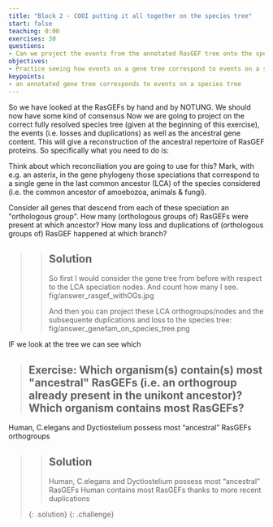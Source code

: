 ```yaml
---
title: "Block 2 - COOI putting it all together on the species tree"
start: false
teaching: 0:00
exercises: 30
questions:
- Can we project the events from the annotated RasGEF tree onto the species tree
objectives:
- Practice seeing how events on a gene tree correspond to events on a species tree 
keypoints:
- an annotated gene tree corresponds to events on a species tree
---
```


So we have looked at the RasGEFs by hand and by NOTUNG. We should now have some kind of consensus 
Now we are going to project on the correct fully resolved species tree (given at the beginning of this exercise), the events (i.e. losses and duplications) as well as the ancestral gene content. This will give a reconstruction of the ancestral repertoire of RasGEF proteins. So specifically what you need to do is: 

Think about which reconciliation you are going to use for this? 
Mark, with e.g. an asterix, in the gene phylogeny those speciations that correspond to a single gene in the last common ancestor (LCA) of the species considered (i.e. the common ancestor of amoebozoa, animals & fungi). 



Consider all genes that descend from each of these speciation an "orthologous group". How many (orthologous groups of) RasGEFs were present at which ancestor?
How many loss and duplications of (orthologous groups of) RasGEF happened at which branch? 
>
>> ## Solution
>> So first I would consider the gene tree from before with respect to the LCA speciation nodes. And count how many I see. \
>> fig/answer_rasgef_withOGs.jpg
>>
>> And then you can project these LCA orthogroups/nodes and the subsequente duplications and loss to the species  tree:
>> fig/answer_genefam_on_species_tree.png



IF we look at the tree we can see which 


> ## Exercise: Which organism(s) contain(s) most "ancestral" RasGEFs (i.e. an orthogroup already present in the unikont ancestor)? Which organism contains most RasGEFs?
Human, C.elegans and Dyctiostelium possess most “ancestral” RasGEFs orthogroups

>
>> ## Solution
>>
>> Human, C.elegans and Dyctiostelium possess most “ancestral” RasGEFs
>> Human contains most RasGEFs thanks to more recent duplications
>> 
> {: .solution}
{: .challenge}
